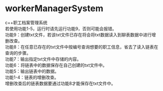 # workerManagerSystem
c++职工档案管理系统  
若使用功能1-5，运行时请先运行功能9，否则可能会报错。  
功能9：创建txt文件，若该txt文件已存在将会将txt数据读入到聊表数据中进行增删改查。  
功能8：在任意已存在的txt文件中按编号查询想要的职工信息，省去了读入链表在查询的步骤。  
功能7：输出指定txt文件中存储的内容。  
功能6：将链表中的数据保存在自己创建的txt文件中。  
功能5：输出链表中的数据。  
功能1-4：链表的增删改查。  
增删改查后的链表数据要通过功能8才能保存在txt文件中。
